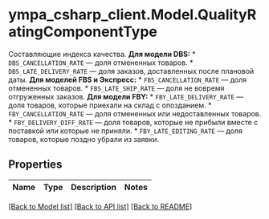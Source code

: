 # ympa_csharp_client.Model.QualityRatingComponentType
Составляющие индекса качества.  **Для модели DBS:** * `DBS_CANCELLATION_RATE` — доля отмененных товаров. * `DBS_LATE_DELIVERY_RATE` — доля заказов, доставленных после плановой даты.  **Для моделей FBS и Экспресс:** * `FBS_CANCELLATION_RATE` — доля отмененных товаров. * `FBS_LATE_SHIP_RATE` — доля не вовремя отгруженных заказов.  **Для модели FBY:** * `FBY_LATE_DELIVERY_RATE` — доля товаров, которые приехали на склад с опозданием. * `FBY_CANCELLATION_RATE` — доля отмененных или недоставленных товаров. * `FBY_DELIVERY_DIFF_RATE` — доля товаров, которые не прибыли вместе с поставкой или которые не приняли. * `FBY_LATE_EDITING_RATE` — доля товаров, которые поздно убрали из заявки. 

## Properties

Name | Type | Description | Notes
------------ | ------------- | ------------- | -------------

[[Back to Model list]](../README.md#documentation-for-models) [[Back to API list]](../README.md#documentation-for-api-endpoints) [[Back to README]](../README.md)

